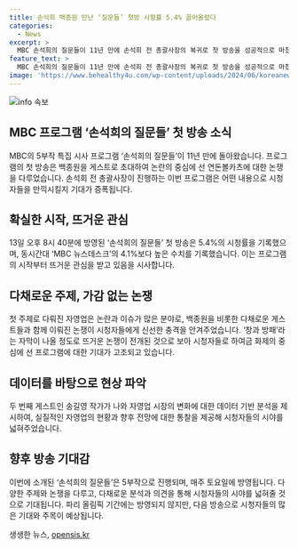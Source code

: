 ```yaml
---
title: 손석희 백종원 만난 ‘질문들’ 첫방 시청률 5.4% 끌어올렸다
categories:
  - News
excerpt: >
  MBC 손석희의 질문들이 11년 만에 손석희 전 총괄사장의 복귀로 첫 방송을 성공적으로 마쳤다. 시청률 5.4%를 기록하며 호평을 받았으며, 첫 주제는 자영업이었다. 백종원과 송길영이 게스트로 출연하여 뜨거운 논쟁과 함께 내용이 전개됐다. 다양한 주제와 게스트가 예정된 손석희의 질문들은 매주 토요일 오후 방송된다.
feature_text: >
  MBC 손석희의 질문들이 11년 만에 손석희 전 총괄사장의 복귀로 첫 방송을 성공적으로 마쳤다. 시청률 5.4%를 기록하며 호평을 받았으며, 첫 주제는 자영업이었다. 백종원과 송길영이 게스트로 출연하여 뜨거운 논쟁과 함께 내용이 전개됐다. 다양한 주제와 게스트가 예정된 손석희의 질문들은 매주 토요일 오후 방송된다.
image: 'https://www.behealthy4u.com/wp-content/uploads/2024/06/koreanews.jpg'
---
```


<p><img src="https://www.behealthy4u.com/wp-content/uploads/2024/06/koreanews.jpg" alt="info 속보" /></p>

<h2 data-ke-size="size26">MBC 프로그램 ‘손석희의 질문들’ 첫 방송 소식</h2>

<p data-ke-size="size16">MBC의 5부작 특집 시사 프로그램 ‘손석희의 질문들’이 11년 만에 돌아왔습니다. 프로그램의 첫 방송은 백종원을 게스트로 초대하여 논란의 중심에 선 연돈볼카츠에 대한 논쟁을 다루었습니다. 손석희 전 총괄사장이 진행하는 이번 프로그램은 어떤 내용으로 시청자들을 만끽시킬지 기대가 증폭됩니다. </p>

<h2 data-ke-size="size26">확실한 시작, 뜨거운 관심</h2>

<p data-ke-size="size16">13일 오후 8시 40분에 방영된 ‘손석희의 질문들’ 첫 방송은 5.4%의 시청률을 기록했으며, 동시간대 ‘MBC 뉴스데스크’의 4.1%보다 높은 수치를 기록했습니다. 이는 프로그램의 시작부터 뜨거운 관심을 받고 있음을 시사합니다.</p>

<h2 data-ke-size="size26">다채로운 주제, 가감 없는 논쟁</h2>

<p data-ke-size="size16">첫 주제로 다뤄진 자영업은 논란과 이슈가 많은 분야로, 백종원을 비롯한 다채로운 게스트들과 함께 이뤄진 논쟁이 시청자들에게 신선한 충격을 안겨주었습니다. ‘창과 방패’라는 자막이 나올 정도로 뜨거운 논쟁이 전개된 것으로 보아 시청자들로 하여금 화제의 중심에 선 프로그램에 대한 기대가 고조되고 있습니다.</p>

<h2 data-ke-size="size26">데이터를 바탕으로 현상 파악</h2>

<p data-ke-size="size16">두 번째 게스트인 송길영 작가가 나와 자영업 시장의 변화에 대한 데이터 기반 분석을 제시하여, 실질적인 자영업의 현황과 향후 전망에 대한 통찰을 제공해 시청자들의 시야를 넓혀주었습니다.</p>

<h2 data-ke-size="size26">향후 방송 기대감</h2>

<p data-ke-size="size16">이번에 소개된 ‘손석희의 질문들’은 5부작으로 진행되며, 매주 토요일에 방영됩니다. 다양한 주제와 논쟁을 다루고, 다채로운 분석과 의견을 통해 시청자들의 시야를 넓혀줄 것으로 기대됩니다. 파리 올림픽 기간에는 방영되지 않지만, 다음 방송으로 시청자들의 많은 기대와 주목이 예상됩니다.</p>
생생한 뉴스, <a href="https://opensis.kr" rel="dofollow">opensis.kr</a>


